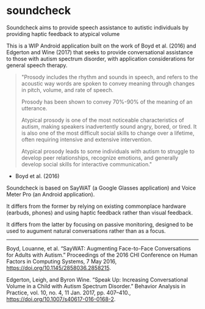 # soundcheck
Soundcheck aims to provide speech assistance to autistic individuals by providing haptic feedback to atypical volume

This is a WIP Android application built on the work of Boyd et al. (2016) and Edgerton and Wine (2017) that seeks to provide conversational assistance to those with autism spectrum disorder, with application considerations for general speech therapy.

> "Prosody includes the rhythm and sounds in speech, and refers to the acoustic way words are spoken to convey meaning through changes in pitch, volume, and rate of speech.
> 
> Prosody has been shown to convey 70%-90% of the meaning of an utterance.
> 
> Atypical prosody is one of the most noticeable characteristics of autism, making speakers inadvertently sound angry, bored, or tired. It is also one of the most difficult social skills to change over a lifetime, often requiring intensive and extensive intervention.
>
> Atypical prosody leads to some individuals with autism to struggle to develop peer relationships, recognize emotions, and generally develop social skills for interactive communication."

- Boyd et al. (2016)

Soundcheck is based on SayWAT (a Google Glasses application) and Voice Meter Pro (an Android application).

It differs from the former by relying on existing commonplace hardware (earbuds, phones) and using haptic feedback rather than visual feedback.

It differs from the latter by focusing on passive monitoring, designed to be used to augument natural conversations rather than as a focus.

------

Boyd, Louanne, et al. “SayWAT: Augmenting Face-to-Face Conversations for Adults with Autism.” Proceedings of the 2016 CHI Conference on Human Factors in Computing Systems, 7 May 2016, https://doi.org/10.1145/2858036.2858215. 

Edgerton, Leigh, and Byron Wine. “Speak Up: Increasing Conversational Volume in a Child with Autism Spectrum Disorder.” Behavior Analysis in Practice, vol. 10, no. 4, 11 Jan. 2017, pp. 407–410., https://doi.org/10.1007/s40617-016-0168-2. 
